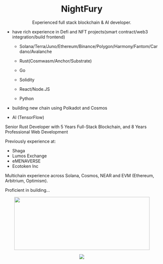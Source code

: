 <h1 align="center">NightFury</h1>

<p align="center">
Experienced full stack blockchain & AI developer.

  - have rich experience in Defi and NFT projects(smart contract/web3 integration/build frontend)
      - Solana/Terra/Juno/Ethereum/Binance/Polygon/Harmony/Fantom/Cardano/Avalanche
  
      - Rust(Cosmwasm/Anchor/Substrate)
      - Go
      - Solidity
      - React/Node.JS
      - Python
  
  - building new chain using Polkadot and Cosmos
  
  - AI (TensorFlow)
</p>

<p align="center">
  
Senior Rust Developer with 5 Years Full-Stack Blockchain, and 8 Years Professional Web Development 

Previously experience at:
- Shaga 
- Lumos Exchange 
- eMENAVERSE
- Ecotoken Inc

Multichain experience across Solana, Cosmos, NEAR and EVM (Ethereum, Arbitrium, Optimism).

Proficient in building…

</p>
<p align="center">
  <img width="445" height="175" src="https://github-readme-stats.vercel.app/api?username=nightfury1111111111&show_icons=true">
</p>
<p align="center">
  <img src="https://visitor-badge.laobi.icu/badge?page_id=dvf.dvf">
</p>
